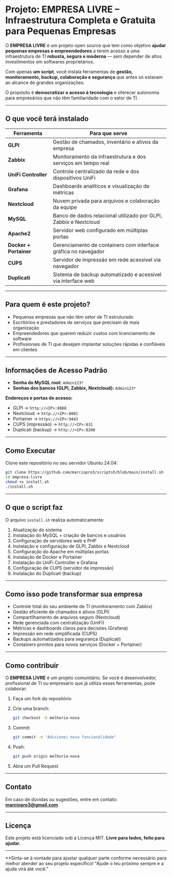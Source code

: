 # Projeto: EMPRESA LIVRE – Infraestrutura Completa e Gratuita para Pequenas Empresas

O **EMPRESA LIVRE** é um projeto open source que tem como objetivo **ajudar pequenas empresas e empreendedores** a terem acesso a uma infraestrutura de TI **robusta, segura e moderna** — sem depender de altos investimentos em softwares proprietários.

Com apenas **um script**, você instala ferramentas de **gestão, monitoramento, backup, colaboração e segurança** que antes só estavam ao alcance de grandes organizações.

O propósito é **democratizar o acesso à tecnologia** e oferecer autonomia para empresários que não têm familiaridade com o setor de TI.

---

## O que você terá instalado

| Ferramenta           | Para que serve                                                         |
|----------------------|------------------------------------------------------------------------|
| **GLPI**             | Gestão de chamados, inventário e ativos da empresa                     |
| **Zabbix**           | Monitoramento da infraestrutura e dos serviços em tempo real           |
| **UniFi Controller** | Controle centralizado da rede e dos dispositivos UniFi                 |
| **Grafana**          | Dashboards analíticos e visualização de métricas                       |
| **Nextcloud**        | Nuvem privada para arquivos e colaboração da equipe                    |
| **MySQL**            | Banco de dados relacional utilizado por GLPI, Zabbix e Nextcloud       |
| **Apache2**          | Servidor web configurado em múltiplas portas                           |
| **Docker + Portainer** | Gerenciamento de containers com interface gráfica no navegador      |
| **CUPS**             | Servidor de impressão em rede acessível via navegador                  |
| **Duplicati**        | Sistema de backup automatizado e acessível via interface web           |

---

## Para quem é este projeto?

- Pequenas empresas que não têm setor de TI estruturado  
- Escritórios e prestadores de serviços que precisam de mais organização  
- Empreendedores que querem reduzir custos com licenciamento de software  
- Profissionais de TI que desejam implantar soluções rápidas e confiáveis em clientes  

---

## Informações de Acesso Padrão

- **Senha do MySQL root:** `Admin123*`  
- **Senhas dos bancos (GLPI, Zabbix, Nextcloud):** `Admin123*`  

**Endereços e portas de acesso:**  
- GLPI → `http://<IP>:8888`  
- Nextcloud → `http://<IP>:8081`  
- Portainer → `https://<IP>:9443`  
- CUPS (impressão) → `http://<IP>:631`  
- Duplicati (backup) → `http://<IP>:8200`  

---

## Como Executar

Clone este repositório no seu servidor Ubuntu 24.04:

```bash
git clone https://github.com/marciopro3/scriptsh/blob/main/install.sh
cd empresa-livre
chmod +x install.sh
./install.sh
````

---

## O que o script faz

O arquivo `install.sh` realiza automaticamente:

1. Atualização do sistema
2. Instalação do MySQL + criação de bancos e usuários
3. Configuração de servidores web e PHP
4. Instalação e configuração de GLPI, Zabbix e Nextcloud
5. Configuração do Apache em múltiplas portas
6. Instalação de Docker e Portainer
7. Instalação do UniFi Controller e Grafana
8. Configuração de CUPS (servidor de impressão)
9. Instalação do Duplicati (backup)

---

## Como isso pode transformar sua empresa

* Controle total do seu ambiente de TI (monitoramento com Zabbix)
* Gestão eficiente de chamados e ativos (GLPI)
* Compartilhamento de arquivos seguro (Nextcloud)
* Rede gerenciada com centralização (UniFi)
* Métricas e dashboards claros para decisões (Grafana)
* Impressão em rede simplificada (CUPS)
* Backups automatizados para segurança (Duplicati)
* Containers prontos para novos serviços (Docker + Portainer)

---

## Como contribuir

O **EMPRESA LIVRE** é um projeto comunitário.
Se você é desenvolvedor, profissional de TI ou empresário que já utiliza essas ferramentas, pode colaborar:

1. Faça um fork do repositório
2. Crie uma branch:

   ```bash
   git checkout -b melhoria-nova
   ```
3. Commit:

   ```bash
   git commit -m "Adicionei nova funcionalidade"
   ```
4. Push:

   ```bash
   git push origin melhoria-nova
   ```
5. Abra um Pull Request

---

## Contato

Em caso de dúvidas ou sugestões, entre em contato:
**[marciopro3@gmail.com](mailto:marciopro3@gmail.com)**

---

## Licença

Este projeto está licenciado sob a Licença MIT.
**Livre para todos, feito para ajudar.**

---

**Sinta-se à vontade para ajustar qualquer parte conforme necessário para melhor atender ao seu projeto específico! "Ajude o teu próximo sempre e a ajuda virá até você."
